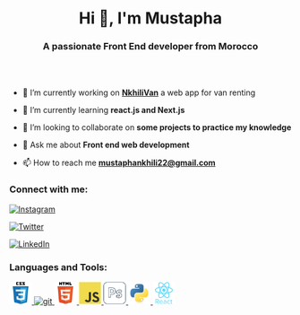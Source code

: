 <h1 align="center">Hi 👋, I'm Mustapha</h1>
<h3 align="center">A passionate Front End developer from Morocco</h3>


<br><br>
- 🔭 I’m currently working on **[NkhiliVan](https://nkhilivan.web.app/)** a web app for van renting

- 🌱 I’m currently learning **react.js and Next.js**

- 👯 I’m looking to collaborate on **some projects to practice my knowledge**

- 💬 Ask me about **Front end web development**

- 📫 How to reach me **mustaphankhili22@gmail.com**

<h3 align="left">Connect with me:</h3>

[![Instagram](https://img.shields.io/badge/Instagram-%23E4405F.svg?logo=Instagram&logoColor=white)](https://instagram.com/software_flow)

[![Twitter](https://img.shields.io/badge/Twitter-%231DA1F2.svg?logo=Twitter&logoColor=white)](https://twitter.com/@Mustapha_nkhili)

[![LinkedIn](https://img.shields.io/badge/LinkedIn-%230077B5.svg?logo=linkedin&logoColor=white)](https://linkedin.com/in/mustapha-nkhili-35280a280) 

<h3 align="left">Languages and Tools:</h3>
<p align="left"> <a href="https://www.w3schools.com/css/" target="_blank" rel="noreferrer"> <img src="https://raw.githubusercontent.com/devicons/devicon/master/icons/css3/css3-original-wordmark.svg" alt="css3" width="40" height="40"/> </a> <a href="https://git-scm.com/" target="_blank" rel="noreferrer"> <img src="https://www.vectorlogo.zone/logos/git-scm/git-scm-icon.svg" alt="git" width="40" height="40"/> </a> <a href="https://www.w3.org/html/" target="_blank" rel="noreferrer"> <img src="https://raw.githubusercontent.com/devicons/devicon/master/icons/html5/html5-original-wordmark.svg" alt="html5" width="40" height="40"/> </a> <a href="https://developer.mozilla.org/en-US/docs/Web/JavaScript" target="_blank" rel="noreferrer"> <img src="https://raw.githubusercontent.com/devicons/devicon/master/icons/javascript/javascript-original.svg" alt="javascript" width="40" height="40"/> </a> <a href="https://www.photoshop.com/en" target="_blank" rel="noreferrer"> <img src="https://raw.githubusercontent.com/devicons/devicon/master/icons/photoshop/photoshop-line.svg" alt="photoshop" width="40" height="40"/> </a> <a href="https://www.python.org" target="_blank" rel="noreferrer"> <img src="https://raw.githubusercontent.com/devicons/devicon/master/icons/python/python-original.svg" alt="python" width="40" height="40"/> </a> <a href="https://reactjs.org/" target="_blank" rel="noreferrer"> <img src="https://raw.githubusercontent.com/devicons/devicon/master/icons/react/react-original-wordmark.svg" alt="react" width="40" height="40"/> </a> </p>
